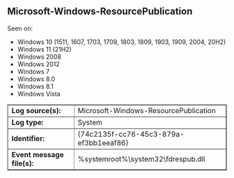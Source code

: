## Microsoft-Windows-ResourcePublication

Seen on:
* Windows 10 (1511, 1607, 1703, 1709, 1803, 1809, 1903, 1909, 2004, 20H2)
* Windows 11 (21H2)
* Windows 2008
* Windows 2012
* Windows 7
* Windows 8.0
* Windows 8.1
* Windows Vista

<table border="1" class="docutils">
  <tbody>
    <tr>
      <td><b>Log source(s):</b></td>
      <td>Microsoft-Windows-ResourcePublication</td>
    </tr>
    <tr>
      <td><b>Log type:</b></td>
      <td>System</td>
    </tr>
    <tr>
      <td><b>Identifier:</b></td>
      <td>{74c2135f-cc76-45c3-879a-ef3bb1eeaf86}</td>
    </tr>
    <tr>
      <td><b>Event message file(s):</b></td>
      <td>%systemroot%\system32\fdrespub.dll</td>
    </tr>
  </tbody>
</table>

&nbsp;


